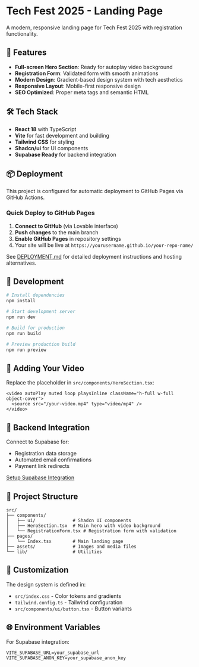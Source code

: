 # Tech Fest 2025 - Landing Page

A modern, responsive landing page for Tech Fest 2025 with registration functionality.

## 🚀 Features

- **Full-screen Hero Section**: Ready for autoplay video background
- **Registration Form**: Validated form with smooth animations
- **Modern Design**: Gradient-based design system with tech aesthetics
- **Responsive Layout**: Mobile-first responsive design
- **SEO Optimized**: Proper meta tags and semantic HTML

## 🛠 Tech Stack

- **React 18** with TypeScript
- **Vite** for fast development and building
- **Tailwind CSS** for styling
- **Shadcn/ui** for UI components
- **Supabase Ready** for backend integration

## 📦 Deployment

This project is configured for automatic deployment to GitHub Pages via GitHub Actions.

### Quick Deploy to GitHub Pages

1. **Connect to GitHub** (via Lovable interface)
2. **Push changes** to the main branch
3. **Enable GitHub Pages** in repository settings
4. Your site will be live at `https://yourusername.github.io/your-repo-name/`

See [DEPLOYMENT.md](./DEPLOYMENT.md) for detailed deployment instructions and hosting alternatives.

## 🔧 Development

```bash
# Install dependencies
npm install

# Start development server
npm run dev

# Build for production
npm run build

# Preview production build
npm run preview
```

## 🎥 Adding Your Video

Replace the placeholder in `src/components/HeroSection.tsx`:

```tsx
<video autoPlay muted loop playsInline className="h-full w-full object-cover">
  <source src="/your-video.mp4" type="video/mp4" />
</video>
```

## 🔗 Backend Integration

Connect to Supabase for:
- Registration data storage
- Automated email confirmations
- Payment link redirects

[Setup Supabase Integration](https://docs.lovable.dev/integrations/supabase/)

## 📱 Project Structure

```
src/
├── components/
│   ├── ui/              # Shadcn UI components
│   ├── HeroSection.tsx  # Main hero with video background
│   └── RegistrationForm.tsx # Registration form with validation
├── pages/
│   └── Index.tsx        # Main landing page
├── assets/              # Images and media files
└── lib/                 # Utilities
```

## 🎨 Customization

The design system is defined in:
- `src/index.css` - Color tokens and gradients
- `tailwind.config.ts` - Tailwind configuration
- `src/components/ui/button.tsx` - Button variants

## 🌐 Environment Variables

For Supabase integration:

```env
VITE_SUPABASE_URL=your_supabase_url
VITE_SUPABASE_ANON_KEY=your_supabase_anon_key
```
